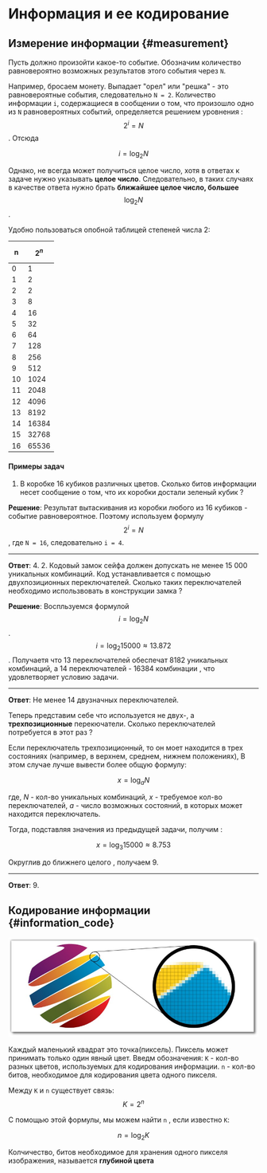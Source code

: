# Информация и ее кодирование

## Измерение информации {#measurement}

Пусть должно произойти какое-то событие. Обозначим количество равновероятно возможных результатов этого события через `N`.

Например, бросаем монету. Выпадает "орел" или "решка" - это равновероятные события, следовательно `N = 2`. Количество информации `i`, содержащиеся в сообщении о том, что произошло одно из `N` равновероятных событий, определяется решением уровнения : $$ 2^i = N $$. Отсюда

$$ i = \log_2 N $$

Однако, не всегда может получиться целое число, хотя в ответах к задаче нужно указывать **целое число**. Следовательно, в таких случаях в качестве ответа нужно брать **ближайшее целое число, большее** $$ \log_2 N $$.

Удобно пользоваться опобной таблицей степеней числа 2:

| n  | $$2^n$$ |
| ------------- | ------------- |
| 0  | 1  |
| 1  | 2  |
| 2  | 2  |
| 3  | 8  |
| 4  | 16  |
| 5  | 32  |
| 6  | 64  |
| 7  | 128  |
| 8  | 256  |
| 9  | 512  |
| 10  | 1024  |
| 11  | 2048  |
| 12  | 4096  |
| 13  | 8192  |
| 14  | 16384  |
| 15  | 32768  |
| 16  | 65536  |

#### Примеры задач

1. В коробке 16 кубиков различных цветов. Сколько битов информации несет сообщение о том, что их коробки достали зеленый кубик ?

**Решение**: Результат вытаскивания из коробки любого из 16 кубиков - событие равновероятное. Поэтому используем формулу $$ 2^i = N $$, где `N = 16`, следовательно `i = 4`.

----

**Ответ**: 4.
2. Кодовый замок сейфа должен допускать не менее 15 000 уникальных комбинаций. Код устанавливается с помощью двухпозиционных переключателей. Сколько таких переключателей необходимо использвовать в конструкции замка ?

**Решение**: Воспльзуемся формулой $$ i = \log_2 N $$. $$ i = \log_2 15000 \approx 13.872 $$. Получаетя что 13 переключателей обеспечат 8182 уникальных комбинаций, а 14 переключателей - 16384 комбинации , что удовлетворяет условию задачи.

---

**Ответ**: Не менее 14 двузначных переключателей.

Теперь представим себе что используется не двух-, а **трехпозиционные** перекючатели. Сколько переключателей потребуется в этот раз ?

Если переключатель трехпозиционный, то он моет находится в трех состояниях (например, в верхнем, среднем, нижнем положениях), В этом случае лучше вывести более общую формулу: 

$$ x = \log_a N $$

где, *N* - кол-во уникальных комбинаций, *x* - требуемое кол-во переключателей, _a_ - число возможных состояний, в которых может находится переключатель.

Тогда, подставляя значения из предыдущей задачи, получим :

$$ x = \log_3 15000 \approx 8.753 $$

Округлив до ближнего целого , получаем 9.

---

**Ответ**: 9.


## Кодирование информации {#information_code}

![](/assets/raster.png)

Каждый маленький квадрат это точка(пиксель). Пиксель может принимать только один явный цвет.
Введм обозначения:
`K` - кол-во разных цветов, используемых для кодирования информации.
`n` - кол-во битов, необходимое для кодирования цвета одного пикселя.

Между `K` и `n` существует связь: $$K = 2^n$$

С помощью этой формулы, мы можем найти `n` , если известно `K`:

$$n = \log_2 K$$

Колчичество, битов необходимое для хранения одного пикселя изображения, называется **глубиной цвета**







